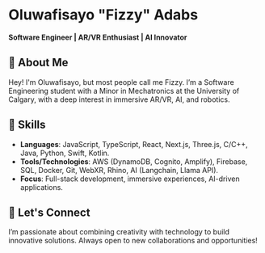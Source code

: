 # Oluwafisayo "Fizzy" Adabs

**Software Engineer | AR/VR Enthusiast | AI Innovator**

## 👋 About Me
Hey! I'm Oluwafisayo, but most people call me Fizzy. I’m a Software Engineering student with a Minor in Mechatronics at the University of Calgary, with a deep interest in immersive AR/VR, AI, and robotics.

## 🔧 Skills
- **Languages**: JavaScript, TypeScript, React, Next.js, Three.js, C/C++, Java, Python, Swift, Kotlin.
- **Tools/Technologies**: AWS (DynamoDB, Cognito, Amplify), Firebase, SQL, Docker, Git, WebXR, Rhino, AI (Langchain, Llama API).
- **Focus**: Full-stack development, immersive experiences, AI-driven applications.

## 🌟 Let's Connect
I’m passionate about combining creativity with technology to build innovative solutions. Always open to new collaborations and opportunities!
<!--
**fisayoadabs/fisayoadabs** is a ✨ _special_ ✨ repository because its `README.md` (this file) appears on your GitHub profile.

Here are some ideas to get you started:

- 🔭 I’m currently working on ...
- 🌱 I’m currently learning ...
- 👯 I’m looking to collaborate on ...
- 🤔 I’m looking for help with ...
- 💬 Ask me about ...
- 📫 How to reach me: ...
- 😄 Pronouns: ...
- ⚡ Fun fact: ...
-->
